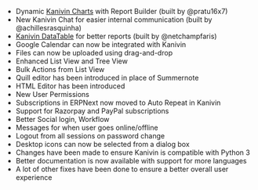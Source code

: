 - Dynamic [Kanivin Charts](https://github.com/kanivin/charts) with Report Builder (built by @pratu16x7)
- New Kanivin Chat for easier internal communication (built by @achillesrasquinha)
- [Kanivin DataTable](https://github.com/kanivin/datatable) for better reports (built by @netchampfaris)
- Google Calendar can now be integrated with Kanivin
- Files can now be uploaded using drag-and-drop
- Enhanced List View and Tree View
- Bulk Actions from List View
- Quill editor has been introduced in place of Summernote
- HTML Editor has been introduced
- New User Permissions
- Subscriptions in ERPNext now moved to Auto Repeat in Kanivin
- Support for Razorpay and PayPal subscriptions
- Better Social login, Workflow
- Messages for when user goes online/offline
- Logout from all sessions on password change
- Desktop icons can now be selected from a dialog box
- Changes have been made to ensure Kanivin is compatible with Python 3
- Better documentation is now available with support for more languages
- A lot of other fixes have been done to ensure a better overall user experience